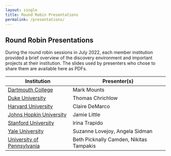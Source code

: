 ```yaml
---
layout: single
title: Round Robin Presentations
permalink: /presentations/
---
```

## Round Robin Presentations
During the round robin sessions in July 2022, each member institution provided a brief overview of the discovery environment and important projects at their institution. The slides used by presenters who chose to share them are available here as PDFs.

| Institution | Presenter(s) |
|---|---|
| [Dartmouth College](/slides/Dartmouth+Discovery+Day.pdf) | Mark Mounts |
| [Duke University](/slides//Duke+Discovery+Day.pdf) | Thomas Chrichlow |
| [Harvard University](/slides/Harvard+Discovery+Day.pdf) | Claire DeMarco |
| [Johns Hopkin University](/slides/Hopkins+Discovery+Day.pdf) | Jamie Little |
| [Stanford University](/slides/Stanford+Discovery+Day.pdf) | Irina Trapido |
| [Yale University](/slides/Yale+Discovery+Day.pdf) | Suzanne Lovejoy, Angela Sidman|
| [University of Pennsylvania](/slides/Penn+Discovery+Day.pdf) | Beth Picknally Camden, Nikitas Tampakis|
